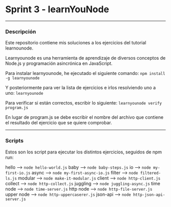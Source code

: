 # Sprint 3 - learnYouNode
---
### Descripción
Este repositorio contiene mis soluciones a los ejercicios del tutorial learnounode.

Learnyounode es una herramienta de aprendizaje de diversos conceptos de Node.js y programación asincrónica en JavaScript.

Para instalar learnyounode, he ejecutado el siguiente comando:
``npm install -g learnyounode``

Y posteriormente para ver la lista de ejercicios e irlos resolviendo uno a uno:
``learnyounode``

Para verificar si están correctos, escribir lo siguiente:
``learnyounode verify program.js``

En lugar de program.js se debe escribir el nombre del archivo que contiene el resultado del ejercicio que se quiere comprobar.

---

### Scripts

Estos son los script para ejecutar los distintos ejercicios, seguidos de npm run:

hello --> ``node hello-world.js``
baby --> ``node baby-steps.js``
io --> ``node my-first-io.js``
async --> ``node my-first-async-io.js``
filter --> ``node filtered-ls.js``
modular --> ``node make-it-modular.js``
client --> ``node http-client.js``
collect --> ``node http-collect.js``
juggling --> ``node juggling-async.js``
time node --> ``node time-server.js``
http node --> ``node http-file-server.js``
upper node --> ``node http-uppercaserer.js``
json-api --> ``node http-json-api-server.js``
